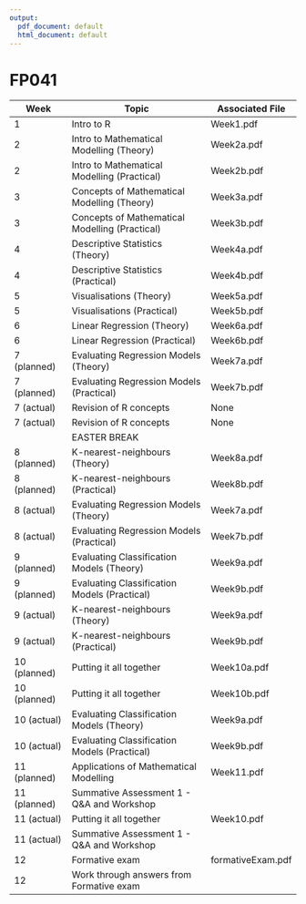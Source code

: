 ```yaml
---
output:
  pdf_document: default
  html_document: default
---
```

# FP041

| Week | Topic | Associated File |
|------|------|------------------|
| 1 | Intro to R | Week1.pdf |
| 2 | Intro to Mathematical Modelling (Theory) | Week2a.pdf |
| 2 | Intro to Mathematical Modelling (Practical) | Week2b.pdf |
| 3 | Concepts of Mathematical Modelling (Theory) | Week3a.pdf |
| 3 | Concepts of Mathematical Modelling (Practical) | Week3b.pdf |
| 4 | Descriptive Statistics (Theory) | Week4a.pdf |
| 4 | Descriptive Statistics (Practical) | Week4b.pdf |
| 5 | Visualisations (Theory) | Week5a.pdf |
| 5 | Visualisations (Practical) | Week5b.pdf |
| 6 | Linear Regression (Theory) | Week6a.pdf |
| 6 | Linear Regression (Practical) | Week6b.pdf |
| 7 (planned) | Evaluating Regression Models (Theory) | Week7a.pdf |
| 7 (planned) | Evaluating Regression Models (Practical) | Week7b.pdf |
| 7 (actual) | Revision of R concepts | None |
| 7 (actual) | Revision of R concepts | None |
|  | EASTER BREAK |  | 
| 8 (planned) | K-nearest-neighbours (Theory) | Week8a.pdf | 
| 8 (planned) | K-nearest-neighbours (Practical) | Week8b.pdf |
| 8 (actual) | Evaluating Regression Models (Theory) | Week7a.pdf |
| 8 (actual) | Evaluating Regression Models (Practical) | Week7b.pdf |
| 9 (planned) | Evaluating Classification Models (Theory) | Week9a.pdf |
| 9 (planned) | Evaluating Classification Models (Practical) | Week9b.pdf |
| 9 (actual) | K-nearest-neighbours (Theory) | Week9a.pdf | 
| 9 (actual) | K-nearest-neighbours (Practical) | Week9b.pdf |
| 10 (planned) | Putting it all together | Week10a.pdf |
| 10 (planned) | Putting it all together | Week10b.pdf |
| 10 (actual) | Evaluating Classification Models (Theory) | Week9a.pdf |
| 10 (actual) | Evaluating Classification Models (Practical) | Week9b.pdf |
| 11 (planned) | Applications of Mathematical Modelling | Week11.pdf |
| 11 (planned) | Summative Assessment 1 - Q&A and Workshop |  | 
| 11 (actual) | Putting it all together | Week10.pdf |
| 11 (actual) | Summative Assessment 1 - Q&A and Workshop |  | 
| 12 | Formative exam | formativeExam.pdf |
| 12 | Work through answers from Formative exam |  | 
